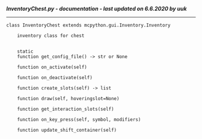 ***InventoryChest.py - documentation - last updated on 6.6.2020 by uuk***
___

    class InventoryChest extends mcpython.gui.Inventory.Inventory
        
        inventory class for chest


        static
        function get_config_file() -> str or None

        function on_activate(self)

        function on_deactivate(self)

        function create_slots(self) -> list

        function draw(self, hoveringslot=None)

        function get_interaction_slots(self)

        function on_key_press(self, symbol, modifiers)

        function update_shift_container(self)